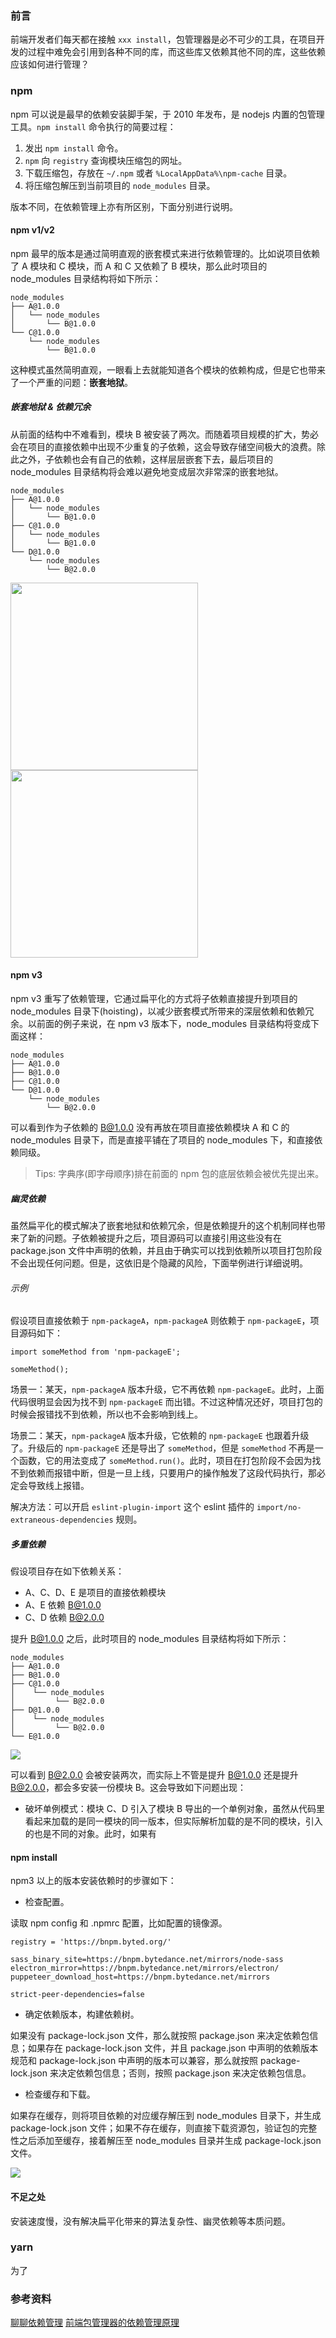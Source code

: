 ### 前言

前端开发者们每天都在接触 `xxx install`，包管理器是必不可少的工具，在项目开发的过程中难免会引用到各种不同的库，而这些库又依赖其他不同的库，这些依赖应该如何进行管理？

### npm

npm 可以说是最早的依赖安装脚手架，于 2010 年发布，是 nodejs 内置的包管理工具。`npm install` 命令执行的简要过程：

1. 发出 `npm install` 命令。
2. `npm` 向 `registry` 查询模块压缩包的网址。
3. 下载压缩包，存放在 `~/.npm` 或者 `%LocalAppData%\npm-cache` 目录。
4. 将压缩包解压到当前项目的 `node_modules` 目录。

版本不同，在依赖管理上亦有所区别，下面分别进行说明。

#### npm v1/v2

npm 最早的版本是通过简明直观的嵌套模式来进行依赖管理的。比如说项目依赖了 A 模块和 C 模块，而 A 和 C 又依赖了 B 模块，那么此时项目的 node_modules 目录结构将如下所示：

```shell
node_modules
├── A@1.0.0
│   └── node_modules
│       └── B@1.0.0
└── C@1.0.0
    └── node_modules
        └── B@1.0.0
```

这种模式虽然简明直观，一眼看上去就能知道各个模块的依赖构成，但是它也带来了一个严重的问题：**嵌套地狱**。

##### 嵌套地狱 & 依赖冗余

从前面的结构中不难看到，模块 B 被安装了两次。而随着项目规模的扩大，势必会在项目的直接依赖中出现不少重复的子依赖，这会导致存储空间极大的浪费。除此之外，子依赖也会有自己的依赖，这样层层嵌套下去，最后项目的 node_modules 目录结构将会难以避免地变成层次非常深的嵌套地狱。

```shell
node_modules
├── A@1.0.0
│   └── node_modules
│       └── B@1.0.0
├── C@1.0.0
│   └── node_modules
│       └── B@1.0.0
└── D@1.0.0
    └── node_modules
        └── B@2.0.0
```

<img src="../assets/npm-nested-mode-1.webp" height="300" />
<img src="../assets/npm-nested-mode-2.webp" height="300" />

#### npm v3

npm v3 重写了依赖管理，它通过扁平化的方式将子依赖直接提升到项目的 node_modules 目录下(hoisting)，以减少嵌套模式所带来的深层依赖和依赖冗余。以前面的例子来说，在 npm v3 版本下，node_modules 目录结构将变成下面这样：

```shell
node_modules
├── A@1.0.0
├── B@1.0.0
├── C@1.0.0
└── D@1.0.0
    └── node_modules
        └── B@2.0.0
```

可以看到作为子依赖的 B@1.0.0 没有再放在项目直接依赖模块 A 和 C 的 node_modules 目录下，而是直接平铺在了项目的 node_modules 下，和直接依赖同级。

> Tips: 字典序(即字母顺序)排在前面的 npm 包的底层依赖会被优先提出来。

##### 幽灵依赖

虽然扁平化的模式解决了嵌套地狱和依赖冗余，但是依赖提升的这个机制同样也带来了新的问题。子依赖被提升之后，项目源码可以直接引用这些没有在 package.json 文件中声明的依赖，并且由于确实可以找到依赖所以项目打包阶段不会出现任何问题。但是，这依旧是个隐藏的风险，下面举例进行详细说明。

###### 示例

假设项目直接依赖于 `npm-packageA`，`npm-packageA` 则依赖于 `npm-packageE`，项目源码如下：

```javscript
import someMethod from 'npm-packageE';

someMethod();
```

场景一：某天，`npm-packageA` 版本升级，它不再依赖 `npm-packageE`。此时，上面代码很明显会因为找不到 `npm-packageE` 而出错。不过这种情况还好，项目打包的时候会报错找不到依赖，所以也不会影响到线上。

场景二：某天，`npm-packageA` 版本升级，它依赖的 `npm-packageE` 也跟着升级了。升级后的 `npm-packageE` 还是导出了 `someMethod`，但是 `someMethod` 不再是一个函数，它的用法变成了 `someMethod.run()`。此时，项目在打包阶段不会因为找不到依赖而报错中断，但是一旦上线，只要用户的操作触发了这段代码执行，那必定会导致线上报错。

解决方法：可以开启 `eslint-plugin-import` 这个 eslint 插件的 `import/no-extraneous-dependencies` 规则。

##### 多重依赖

假设项目存在如下依赖关系：

- A、C、D、E 是项目的直接依赖模块
- A、E 依赖 B@1.0.0
- C、D 依赖 B@2.0.0

提升 B@1.0.0 之后，此时项目的 node_modules 目录结构将如下所示：

```shell
node_modules
├── A@1.0.0
├── B@1.0.0
├── C@1.0.0
│    └── node_modules
│         └── B@2.0.0
├── D@1.0.0
│    └── node_modules
│         └── B@2.0.0
└── E@1.0.0

```

<img src="../assets/npm-mutiple-dep.webp" />

可以看到 B@2.0.0 会被安装两次，而实际上不管是提升 B@1.0.0 还是提升 B@2.0.0，都会多安装一份模块 B。这会导致如下问题出现：

- 破坏单例模式：模块 C、D 引入了模块 B 导出的一个单例对象，虽然从代码里看起来加载的是同一模块的同一版本，但实际解析加载的是不同的模块，引入的也是不同的对象。此时，如果有

#### npm install

npm3 以上的版本安装依赖时的步骤如下：

- 检查配置。

读取 npm config 和 .npmrc 配置，比如配置的镜像源。

```
registry = 'https://bnpm.byted.org/'

sass_binary_site=https://bnpm.bytedance.net/mirrors/node-sass
electron_mirror=https://bnpm.bytedance.net/mirrors/electron/
puppeteer_download_host=https://bnpm.bytedance.net/mirrors

strict-peer-dependencies=false
```

- 确定依赖版本，构建依赖树。

如果没有 package-lock.json 文件，那么就按照 package.json 来决定依赖包信息；如果存在 package-lock.json 文件，并且 package.json 中声明的依赖版本规范和 package-lock.json 中声明的版本可以兼容，那么就按照 package-lock.json 来决定依赖包信息；否则，按照 package.json 来决定依赖包信息。

- 检查缓存和下载。

如果存在缓存，则将项目依赖的对应缓存解压到 node_modules 目录下，并生成 package-lock.json 文件；如果不存在缓存，则直接下载资源包，验证包的完整性之后添加至缓存，接着解压至 node_modules 目录并生成 package-lock.json 文件。

<img src="../assets/npm-install-flow.webp">

#### 不足之处

安装速度慢，没有解决扁平化带来的算法复杂性、幽灵依赖等本质问题。

### yarn

为了

### 参考资料

[聊聊依赖管理](https://mp.weixin.qq.com/s/9JCs3rCmVuGT3FvKxXMJwg)
[前端包管理器的依赖管理原理](https://developer.aliyun.com/article/883281)
